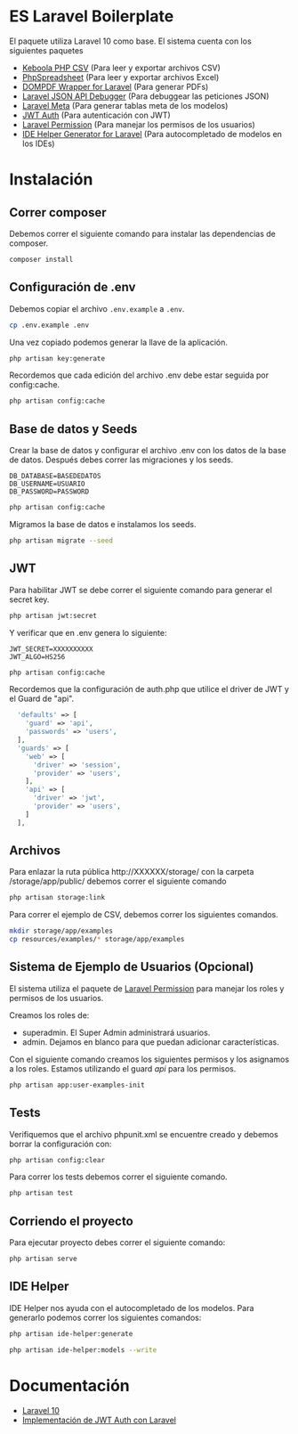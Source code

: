 # ES Laravel Boilerplate

El paquete utiliza Laravel 10 como base.
El sistema cuenta con los siguientes paquetes

- [Keboola PHP CSV](https://github.com/keboola/php-csv) (Para leer y exportar archivos CSV)
- [PhpSpreadsheet](https://github.com/PHPOffice/PhpSpreadsheet) (Para leer y exportar archivos Excel)
- [DOMPDF Wrapper for Laravel](https://github.com/barryvdh/laravel-dompdf) (Para generar PDFs)
- [Laravel JSON API Debugger](https://packagist.org/packages/lanin/laravel-api-debugger) (Para debuggear las peticiones
  JSON)
- [Laravel Meta](https://github.com/kodeine/laravel-meta) (Para generar tablas meta de los modelos)
- [JWT Auth](https://github.com/PHP-Open-Source-Saver/jwt-auth) (Para autenticación con JWT)
- [Laravel Permission](https://spatie.be/docs/laravel-permission/v5/introduction) (Para manejar los permisos de los
  usuarios)
- [IDE Helper Generator for Laravel](https://github.com/barryvdh/laravel-ide-helper) (Para autocompletado de modelos en
  los IDEs)

# Instalación

## Correr composer

Debemos correr el siguiente comando para instalar las dependencias de composer.

```bash
composer install
```

## Configuración de .env

Debemos copiar el archivo `.env.example` a `.env`.

```bash
cp .env.example .env
```

Una vez copiado podemos generar la llave de la aplicación.

```bash
php artisan key:generate
```

Recordemos que cada edición del archivo .env debe estar seguida por config:cache.

```bash
php artisan config:cache
```

## Base de datos y Seeds

Crear la base de datos y configurar el archivo .env con los datos de la base de datos.
Después debes correr las migraciones y los seeds.

```
DB_DATABASE=BASEDEDATOS
DB_USERNAME=USUARIO
DB_PASSWORD=PASSWORD
```

```bash
php artisan config:cache
```

Migramos la base de datos e instalamos los seeds.

```bash
php artisan migrate --seed
```

## JWT

Para habilitar JWT se debe correr el siguiente comando para generar el secret key.

```bash
php artisan jwt:secret
```

Y verificar que en .env genera lo siguiente:

```
JWT_SECRET=XXXXXXXXXX
JWT_ALGO=HS256
```

```bash
php artisan config:cache
```

Recordemos que la configuración de auth.php que utilice el driver de JWT y el Guard de "api".

```php
  'defaults' => [
    'guard' => 'api',
    'passwords' => 'users',
  ],
  'guards' => [
    'web' => [
      'driver' => 'session',
      'provider' => 'users',
    ],
    'api' => [
      'driver' => 'jwt',
      'provider' => 'users',
    ]
  ],
```

## Archivos

Para enlazar la ruta pública http://XXXXXX/storage/ con la carpeta /storage/app/public/ debemos correr el siguiente
comando

```bash
php artisan storage:link
```

Para correr el ejemplo de CSV, debemos correr los siguientes comandos.

```bash
mkdir storage/app/examples
cp resources/examples/* storage/app/examples
```

## Sistema de Ejemplo de Usuarios (Opcional)

El sistema utiliza el paquete de [Laravel Permission](https://spatie.be/docs/laravel-permission/v5/introduction) para
manejar los roles y permisos de los usuarios.

Creamos los roles de:

- superadmin. El Super Admin administrará usuarios.
- admin. Dejamos en blanco para que puedan adicionar características.

Con el siguiente comando creamos los siguientes permisos y los asignamos a los roles. Estamos utilizando el guard _api_
para los permisos.

```bash
php artisan app:user-examples-init
```

## Tests

Verifiquemos que el archivo phpunit.xml se encuentre creado y debemos borrar la configuración con:

```bash
php artisan config:clear
```

Para correr los tests debemos correr el siguiente comando.

```bash
php artisan test
```

## Corriendo el proyecto

Para ejecutar proyecto debes correr el siguiente comando:

```bash
php artisan serve
```

## IDE Helper

IDE Helper nos ayuda con el autocompletado de los modelos.
Para generarlo podemos correr los siguientes comandos:

```bash
php artisan ide-helper:generate
```

```bash
php artisan ide-helper:models --write
```

# Documentación

- [Laravel 10](https://laravel.com/docs/10.x/releases)
- [Implementación de JWT Auth con Laravel](https://blog.logrocket.com/implementing-jwt-authentication-laravel-9/)
